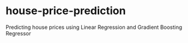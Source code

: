 # house-price-prediction
Predicting house prices using Linear Regression and Gradient Boosting Regressor
